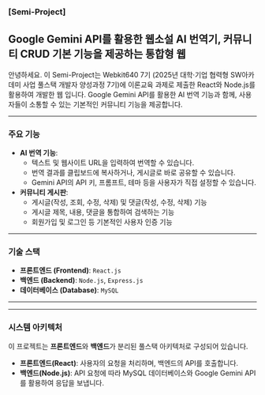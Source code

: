 ### **[Semi-Project]**

## Google Gemini API를 활용한 웹소설 AI 번역기, 커뮤니티 CRUD 기본 기능을 제공하는 통합형 웹

안녕하세요. 이 Semi-Project는 Webkit640 7기 (2025년 대학·기업 협력형 SW아카데미 사업 풀스택 개발자 양성과정 7기)에 
이론교육 과제로 제출한 
React와 Node.js를 활용하여 개발한 웹 입니다. 
Google Gemini API를 활용한 AI 번역 기능과 함께, 사용자들이 소통할 수 있는 기본적인 커뮤니티 기능을 제공합니다.

-----
### **주요 기능**
  * **AI 번역 기능**:
      * 텍스트 및 웹사이트 URL을 입력하여 번역할 수 있습니다.
      * 번역 결과를 클립보드에 복사하거나, 게시글로 바로 공유할 수 있습니다.
      * Gemini API의 API 키, 프롬프트, 테마 등을 사용자가 직접 설정할 수 있습니다.
  * **커뮤니티 게시판**:
      * 게시글(작성, 조회, 수정, 삭제) 및 댓글(작성, 수정, 삭제) 기능
      * 게시글 제목, 내용, 댓글을 통합하여 검색하는 기능
      * 회원가입 및 로그인 등 기본적인 사용자 인증 기능
-----
### **기술 스택**
  * **프론트엔드 (Frontend)**: `React.js`
  * **백엔드 (Backend)**: `Node.js`, `Express.js`
  * **데이터베이스 (Database)**: `MySQL`
-----

-----
### **시스템 아키텍처**
이 프로젝트는 **프론트엔드**와 **백엔드**가 분리된 풀스택 아키텍처로 구성되어 있습니다.
  * **프론트엔드(React)**: 사용자의 요청을 처리하며, 백엔드의 API를 호출합니다.
  * **백엔드(Node.js)**: API 요청에 따라 MySQL 데이터베이스와 Google Gemini API를 활용하여 응답을 보냅니다.
